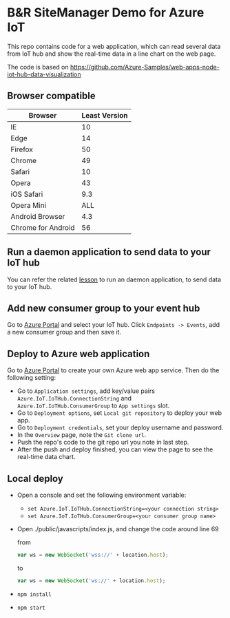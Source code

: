 # B&R SiteManager Demo for Azure IoT
This repo contains code for a web application, which can read several data from IoT hub and show the real-time data in a line chart on the web page.

The code is based on https://github.com/Azure-Samples/web-apps-node-iot-hub-data-visualization

## Browser compatible
| Browser | Least Version |
| --- | --- |
| IE | 10 |
| Edge | 14 |
| Firefox | 50 |
| Chrome | 49 |
| Safari | 10 |
| Opera | 43 |
| iOS Safari | 9.3 |
| Opera Mini | ALL |
| Android Browser | 4.3 |
| Chrome for Android | 56 |

## Run a daemon application to send data to your IoT hub
You can refer the related [lesson](#) to run an daemon application, to send data to your IoT hub.

## Add new consumer group to your event hub
Go to [Azure Portal](https://portal.azure.com) and select your IoT hub. Click `Endpoints -> Events`, add a new consumer group and then save it.

## Deploy to Azure web application
Go to [Azure Portal](https://portal.azure.com) to create your own Azure web app service. Then do the following setting:

* Go to `Application settings`, add key/value pairs `Azure.IoT.IoTHub.ConnectionString` and `Azure.IoT.IoTHub.ConsumerGroup` to `App settings` slot.
* Go to `Deployment options`, set `Local git repository` to deploy your web app.
* Go to `Deployment credentials`, set your deploy username and password.
* In the `Overview` page, note the `Git clone url`.
* Push the repo's code to the git repo url you note in last step.
* After the push and deploy finished, you can view the page to see the real-time data chart.

## Local deploy
* Open a console and set the following environment variable:
  * `set Azure.IoT.IoTHub.ConnectionString=<your connection string>`
  * `set Azure.IoT.IoTHub.ConsumerGroup=<your consumer group name>`
* Open ./public/javascripts/index.js, and change the code around line 69

    from
    ```js
    var ws = new WebSocket('wss://' + location.host);
    ```
    to
    ```js
    var ws = new WebSocket('ws://' + location.host);
    ```
* `npm install`
* `npm start`
